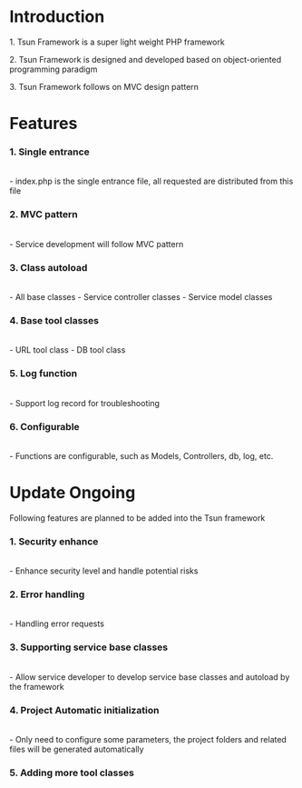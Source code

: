 <h1>Introduction</h1>

<p>1.	Tsun Framework is a super light weight PHP framework</p>
<p>2.	Tsun Framework is designed and developed based on object-oriented programming paradigm</p>
<p>3.	Tsun Framework follows on MVC design pattern</p>

<h1>Features</h1>

<p><h3>1.	Single entrance</h3><br>
- index.php is the single entrance file, all requested are distributed from this file
</p>
<p><h3>2.	MVC pattern</h3><br>
-	Service development will follow MVC pattern</p>
<p><h3>3.	Class autoload</h3><br>
-	All base classes
-	Service controller classes
-	Service model classes</p>
<p><h3>4.	Base tool classes</h3><br>
-	URL tool class
-	DB tool class</p>
<p><h3>5.	Log function</h3><br>
- Support log record for troubleshooting
<p><h3>6.	Configurable</h3><br>
-	Functions are configurable, such as Models, Controllers, db, log, etc.</p>

<h1>Update Ongoing</h1>

<p>Following features are planned to be added into the Tsun framework</p>

<p><h3>1.	Security enhance</h3><br>
- Enhance security level and handle potential risks
<p><h3>2.	Error handling</h3><br>
- Handling error requests
<p><h3>3.	Supporting service base classes</h3><br>
- Allow service developer to develop service base classes and autoload by the framework
<p><h3>4.	Project Automatic initialization</h3><br>
- Only need to configure some parameters, the project folders and related files will be generated automatically
<p><h3>5.	Adding more tool classes</h3></p>



